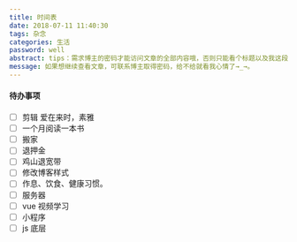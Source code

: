 ```yaml
---
title: 时间表
date: 2018-07-11 11:40:30
tags: 杂念
categories: 生活
password: well
abstract: tips：需求博主的密码才能访问文章的全部内容哦，否则只能看个标题以及我这段话。
message: 如果想继续查看文章，可联系博主取得密码，给不给就看我心情了→_→。
---
```


#### 待办事项

- [ ] 剪辑 爱在来时，素雅
- [ ] 一个月阅读一本书
- [ ] 搬家
- [ ] 退押金
- [ ] 鸡山退宽带
- [ ] 修改博客样式
- [ ] 作息、饮食、健康习惯。
- [ ] 服务器
- [ ] vue 视频学习
- [ ] 小程序
- [ ] js 底层
